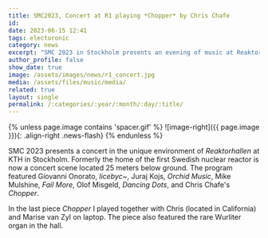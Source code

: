 ```yaml
---
title: SMC2023, Concert at R1 playing *Chopper* by Chris Chafe 
id: 
date: 2023-06-15 12:41
tags: electoronic
category: news
excerpt: "SMC 2023 in Stockholm presents an evening of music at Reaktorhallen in Stockholm."
author_profile: false
show_date: true
image: /assets/images/news/r1_concert.jpg
media: /assets/files/music/media/
related: true
layout: single
permalink: /:categories/:year/:month/:day/:title/
---
```

{% unless page.image contains 'spacer.gif' %}
![image-right]({{ page.image }}){: .align-right .news-flash}
{% endunless %}

SMC 2023 presents a concert in the unique environment of *Reaktorhallen* at KTH in Stockholm. Formerly the home of the first Swedish nuclear reactor is now a concert scene located 25 meters below ground. The program featured Giovanni Onorato, *licebyc~*, Juraj Kojs, *Orchid Music*, Mike Mulshine, *Fail More*, Olof Misgeld, *Dancing Dots*, and Chris Chafe's *Chopper*.

In the last piece *Chopper* I played together with Chris (located in California) and Marise van Zyl on laptop. The piece also featured the rare Wurliter organ in the hall.

